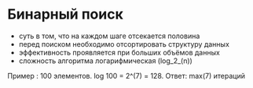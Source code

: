 # Бинарный поиск
 - суть в том, что на каждом шаге отсекается половина
 - перед поиском необходимо отсортировать структуру данных
 - эффективность проявляется при больших объёмов данных
 - сложность алгоритма логарифмическая (log_2_(n))

Пример : 100 элементов. log 100 = 2^(7) = 128. Ответ: max(7) итераций